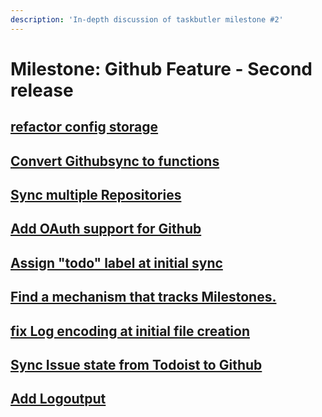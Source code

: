 ```yaml
---
description: 'In-depth discussion of taskbutler milestone #2'
---
```


# Milestone: Github Feature - Second release

##  [refactor config storage](https://github.com/6uhrmittag/taskbutler/issues/95)

##  [Convert Githubsync to functions](https://github.com/6uhrmittag/taskbutler/issues/92)

##  [Sync multiple Repositories](https://github.com/6uhrmittag/taskbutler/issues/61)

##  [Add OAuth support for Github](https://github.com/6uhrmittag/taskbutler/issues/59)

##  [Assign "todo" label at initial sync](https://github.com/6uhrmittag/taskbutler/issues/50)

##  [Find a mechanism that tracks Milestones.](https://github.com/6uhrmittag/taskbutler/issues/53)

##  [fix Log encoding at initial file creation](https://github.com/6uhrmittag/taskbutler/issues/34)

##  [Sync Issue state from Todoist to Github](https://github.com/6uhrmittag/taskbutler/issues/55)

##  [Add Logoutput](https://github.com/6uhrmittag/taskbutler/issues/54)


